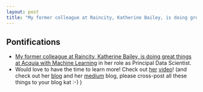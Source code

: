 ```yaml
---
layout: post
title: "My former colleague at Raincity, Katherine Bailey, is doing great things at Acquia with Machine Learning"
---
```


## Pontifications

* [My former colleague at Raincity, Katherine Bailey, is doing great things at Acquia with Machine Learning](https://engage.acquia.com/baffled-brilliance-machine-learning-next-great-ux-challenge) in her role as Principal Data Scientist.
* Would love to have the time to learn more! Check out [her](https://engage.acquia.com/speakers/katherine-bailey) [video](https://engage.acquia.com/baffled-brilliance-machine-learning-next-great-ux-challenge)! (and check out her [blog](http://katbailey.github.io/) and her [medium](https://medium.com/@katherinebailey/) blog, please cross-post all these things to your blog kat :-) )